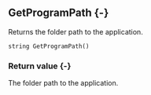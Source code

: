 ## GetProgramPath {-}

Returns the folder path to the application.

```{sql}
string GetProgramPath() 
```

### Return value {-}

The folder path to the application.